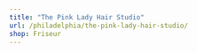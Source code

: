 ```yaml
---
title: "The Pink Lady Hair Studio"
url: /philadelphia/the-pink-lady-hair-studio/
shop: Friseur
---
```

